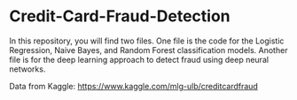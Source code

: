 # Credit-Card-Fraud-Detection

In this repository, you will find two files. One file is the code for the Logistic Regression, Naive Bayes, and Random Forest classification models. Another file is for the deep learning approach to detect fraud using deep neural networks. 

Data from Kaggle: https://www.kaggle.com/mlg-ulb/creditcardfraud

